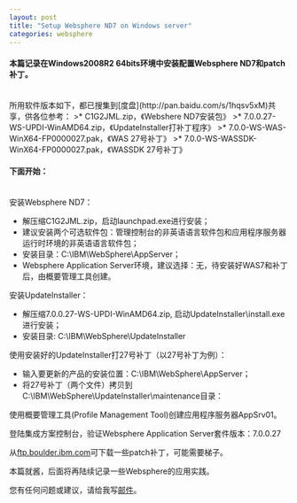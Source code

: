 ```yaml
---
layout: post
title: "Setup Websphere ND7 on Windows server"
categories: websphere
---
```

#### 本篇记录在Windows2008R2 64bits环境中安装配置Websphere ND7和patch补丁。
<br />
所用软件版本如下，都已搜集到[度盘](http://pan.baidu.com/s/1hqsv5xM)共享，供各位参考：
>* C1G2JML.zip，《Webshere ND7安装包》
>* 7.0.0.27-WS-UPDI-WinAMD64.zip，《UpdateInstaller打补丁程序》
>* 7.0.0-WS-WAS-WinX64-FP0000027.pak，《WAS 27号补丁》
>* 7.0.0-WS-WASSDK-WinX64-FP0000027.pak，《WASSDK 27号补丁》

#### 下面开始：
<br />
安装Websphere ND7：

* 解压缩C1G2JML.zip，启动launchpad.exe进行安装；
* 建议安装两个可选软件包：管理控制台的非英语语言软件包和应用程序服务器运行时环境的非英语语言软件包；
* 安装目录：C:\IBM\WebSphere\AppServer；
* Websphere Application Server环境，建议选择：无，待安装好WAS7和补丁后，由概要管理工具创建。

安装UpdateInstaller：

* 解压缩7.0.0.27-WS-UPDI-WinAMD64.zip, 启动UpdateInstaller\install.exe进行安装；
* 安装目录: C:\IBM\WebSphere\UpdateInstaller

使用安装好的UpdateInstaller打27号补丁（以27号补丁为例）：

* 输入要更新的产品的安装位置：C:\IBM\WebSphere\AppServer；
* 将27号补丁（两个文件）拷贝到C:\IBM\WebSphere\UpdateInstaller\maintenance目录：


使用概要管理工具(Profile Management Tool)创建应用程序服务器AppSrv01。

登陆集成方案控制台，验证Websphere Application Server套件版本：7.0.0.27

从[ftp.boulder.ibm.com](ftp://ftp.boulder.ibm.com/software/websphere/appserv/support/fixpacks)可下载一些patch补丁，可能需要梯子。

本篇就酱，后面将再陆续记录一些Websphere的应用实践。

您有任何问题或建议，请给我写[邮件](mailto:yinwer81@gmail.com)。
